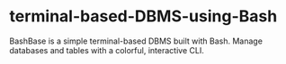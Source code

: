 # terminal-based-DBMS-using-Bash
BashBase is a simple terminal-based DBMS built with Bash. Manage databases and tables with a colorful, interactive CLI.
